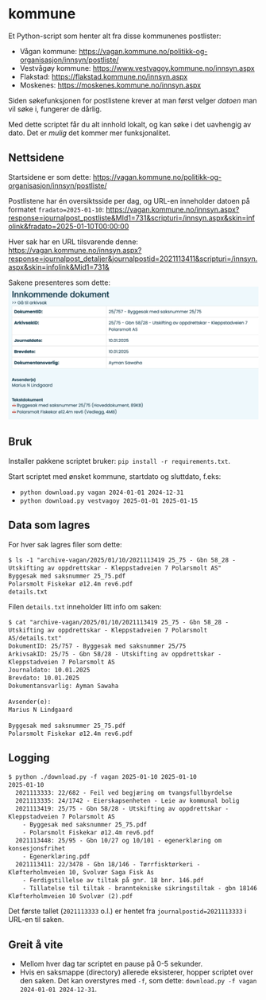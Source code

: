 # kommune

Et Python-script som henter alt fra disse kommunenes postlister:
* Vågan kommune: https://vagan.kommune.no/politikk-og-organisasjon/innsyn/postliste/
* Vestvågøy kommune: https://www.vestvagoy.kommune.no/innsyn.aspx
* Flakstad: https://flakstad.kommune.no/innsyn.aspx
* Moskenes: https://moskenes.kommune.no/innsyn.aspx

Siden søkefunksjonen for postlistene krever at man først velger _datoen_ man vil søke i, fungerer de dårlig.

Med dette scriptet får du alt innhold lokalt, og kan søke i det uavhengig av dato.
Det er _mulig_ det kommer mer funksjonalitet.

## Nettsidene

Startsidene er som dette: https://vagan.kommune.no/politikk-og-organisasjon/innsyn/postliste/

Postlistene har én oversiktsside per dag, og URL-en inneholder datoen på formatet `fradato=2025-01-10`:
https://vagan.kommune.no/innsyn.aspx?response=journalpost_postliste&MId1=731&scripturi=/innsyn.aspx&skin=infolink&fradato=2025-01-10T00:00:00

Hver sak har en URL tilsvarende denne:
https://vagan.kommune.no/innsyn.aspx?response=journalpost_detaljer&journalpostid=2021113411&scripturi=/innsyn.aspx&skin=infolink&Mid1=731&

Sakene presenteres som dette:
![Eksempel på sak](kommune.png)

## Bruk

Installer pakkene scriptet bruker:
`pip install -r requirements.txt`.

Start scriptet med ønsket kommune, startdato og sluttdato, f.eks:
* `python download.py vagan 2024-01-01 2024-12-31` 
* `python download.py vestvagoy 2025-01-01 2025-01-15`

## Data som lagres

For hver sak lagres filer som dette:
```
$ ls -1 "archive-vagan/2025/01/10/2021113419 25_75 - Gbn 58_28 - Utskifting av oppdrettskar - Kleppstadveien 7 Polarsmolt AS"
Byggesak med saksnummer 25_75.pdf
Polarsmolt Fiskekar ø12.4m rev6.pdf
details.txt
```

Filen `details.txt` inneholder litt info om saken:

```
$ cat "archive-vagan/2025/01/10/2021113419 25_75 - Gbn 58_28 - Utskifting av oppdrettskar - Kleppstadveien 7 Polarsmolt AS/details.txt"
DokumentID: 25/757 - Byggesak med saksnummer 25/75
ArkivsakID: 25/75 - Gbn 58/28 - Utskifting av oppdrettskar - Kleppstadveien 7 Polarsmolt AS
Journaldato: 10.01.2025
Brevdato: 10.01.2025
Dokumentansvarlig: Ayman Sawaha

Avsender(e):
Marius N Lindgaard

Byggesak med saksnummer 25_75.pdf
Polarsmolt Fiskekar ø12.4m rev6.pdf
```

## Logging

```
$ python ./download.py -f vagan 2025-01-10 2025-01-10
2025-01-10
  2021113333: 22/682 - Feil ved begjæring om tvangsfullbyrdelse
  2021113335: 24/1742 - Eierskapsenheten - Leie av kommunal bolig
  2021113419: 25/75 - Gbn 58/28 - Utskifting av oppdrettskar - Kleppstadveien 7 Polarsmolt AS
    - Byggesak med saksnummer 25_75.pdf
    - Polarsmolt Fiskekar ø12.4m rev6.pdf
  2021113448: 25/95 - Gbn 10/27 og 10/101 - egenerklæring om konsesjonsfrihet
    - Egenerklæring.pdf
  2021113411: 22/3478 - Gbn 18/146 - Tørrfisktørkeri - Kløfterholmveien 10, Svolvær Saga Fisk As
    - Ferdigstillelse av tiltak på gnr. 18 bnr. 146.pdf
    - Tillatelse til tiltak - branntekniske sikringstiltak - gbn 18146 Kløfterholmveien 10 Svolvær (2).pdf
```    

Det første tallet (`2021113333` o.l.) er hentet fra `journalpostid=2021113333` i URL-en til saken.

## Greit å vite

* Mellom hver dag tar scriptet en pause på 0-5 sekunder.
* Hvis en saksmappe (directory) allerede eksisterer, hopper scriptet over den saken.
  Det kan overstyres med `-f`, som dette: `download.py -f vagan 2024-01-01 2024-12-31`.


